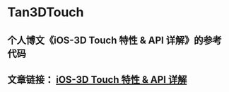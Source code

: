 # Tan3DTouch
## 个人博文《iOS-3D Touch 特性 &amp; API 详解》的参考代码
## 文章链接： [iOS-3D Touch 特性 &amp; API 详解](http://tangent.gift/2016/06/04/iOS-3D-Touch-%E7%89%B9%E6%80%A7-API-%E8%AF%A6%E8%A7%A3/)
